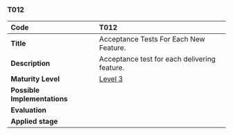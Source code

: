 ### T012

|**Code**           | **T012** |
| :--               | :--      |
|**Title**          | Acceptance Tests For Each New Feature.|
|**Description**    | Acceptance test for each delivering feature.|
|**Maturity Level** | [Level 3](/LEVELS.html#level-3) |
|**Possible Implementations** | |
|**Evaluation**     | |
|**Applied stage**  | |
